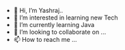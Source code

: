 - 👋 Hi, I’m Yashraj..
- 👀 I’m interested in learning new Tech
- 🌱 I’m currently learning Java
- 💞️ I’m looking to collaborate on ...
- 📫 How to reach me ...

<!---
Yash01854/Yash01854 is a ✨ special ✨ repository because its `README.md` (this file) appears on your GitHub profile.
You can click the Preview link to take a look at your changes.
--->
